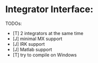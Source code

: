 Integrator Interface:
=============

TODOs:
- [T] 2 integrators at the same time
- [J] minimal MX support
- [J] IRK support
- [J] Matlab support
- [T] try to compile on Windows
